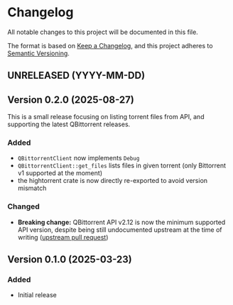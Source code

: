 # Changelog

All notable changes to this project will be documented in this file.

The format is based on [Keep a Changelog](https://keepachangelog.com/en/1.1.0/),
and this project adheres to [Semantic Versioning](https://semver.org/spec/v2.0.0.html).

## UNRELEASED (YYYY-MM-DD)

## Version 0.2.0 (2025-08-27)

This is a small release focusing on listing torrent files from API, and supporting the latest QBittorrent releases.

### Added

- `QBittorrentClient` now implements `Debug`
- `QBittorrentClient::get_files` lists files in given torrent (only Bittorrent v1 supported at the moment)
- the hightorrent crate is now directly re-exported to avoid version mismatch

### Changed

- **Breaking change:** QBittorrent API v2.12 is now the minimum supported API version, despite being still
  undocumented upstream at the time of writing ([upstream pull request](https://github.com/qbittorrent/wiki/pull/29))

## Version 0.1.0 (2025-03-23)

### Added

- Initial release
